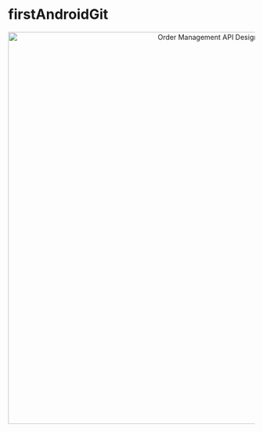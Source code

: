 # firstAndroidGit
<p align="center">
  <img src="https://github.com/SalahAlDin2021/OrderManagmentAPI/assets/91832490/6308576a-dcb5-4811-861f-aeb90776b45b" alt="Order Management API Design" width="800px">
</p>
